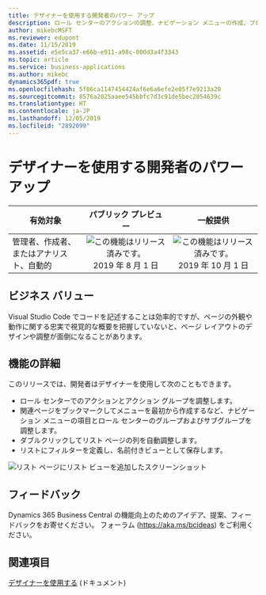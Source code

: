```yaml
---
title: デザイナーを使用する開発者のパワー アップ
description: ロール センターのアクションの調整、ナビゲーション メニューの作成、プロファイルのカスタマイズにより、デザイナーの機能を強化します。
author: mikebcMSFT
ms.reviewer: edupont
ms.date: 11/15/2019
ms.assetid: e5e5ca37-e66b-e911-a98c-000d3a4f3343
ms.topic: article
ms.service: business-applications
ms.author: mikebc
dynamics365pdf: true
ms.openlocfilehash: 5f86ca1147454424af6e6a6efe2e05f7e9213a20
ms.sourcegitcommit: 8576a2025aaee545bbfc7d3c91de5bec2054639c
ms.translationtype: HT
ms.contentlocale: ja-JP
ms.lasthandoff: 12/05/2019
ms.locfileid: "2892099"
---
```

# <a name="more-power-to-developers-using-designer"></a>デザイナーを使用する開発者のパワー アップ


| 有効対象    |  パブリック プレビュー | 一般提供 | 
| ---------- | :----------: |:----------: |
|管理者、作成者、またはアナリスト、自動的|![この機能はリリース済みです。](/dynamics365-release-plan/media/green-checkmark.png "この機能はリリース済みです。") 2019 年 8 月 1 日| ![この機能はリリース済みです。](/dynamics365-release-plan/media/green-checkmark.png "この機能はリリース済みです。") 2019 年 10 月 1 日|


## <a name="business-value"></a>ビジネス バリュー
<!-- bv start -->
Visual Studio Code でコードを記述することは効率的ですが、ページの外観や動作に関する忠実で視覚的な概要を把握していないと、ページ レイアウトのデザインや調整が面倒になることがあります。
<!-- bv end -->



## <a name="feature-details"></a>機能の詳細
<!--feature detail start -->
このリリースでは、開発者はデザイナーを使用して次のこともできます。

- ロール センターでのアクションとアクション グループを調整します。
- 関連ページをブックマークしてメニューを最初から作成するなど、ナビゲーション メニューの項目とロール センターのグループおよびサブグループを調整します。
- ダブルクリックしてリスト ページの列を自動調整します。
- リストにフィルターを定義し、名前付きビューとして保存します。
 
![リスト ページにリスト ビューを追加したスクリーンショット](media/designer-3000x2000.png "リスト ページにリスト ビューを追加したスクリーンショット")
<!--feature detail end -->






## <a name="tell-us-what-you-think"></a>フィードバック
Dynamics 365 Business Central の機能向上のためのアイデア、提案、フィードバックをお寄せください。 フォーラム (https://aka.ms/bcideas) をご利用ください。




## <a name="see-also"></a>関連項目

[デザイナーを使用する](https://docs.microsoft.com/dynamics365/business-central/dev-itpro/developer/devenv-inclient-designer) (ドキュメント)
